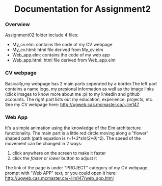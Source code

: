 <h1>
  <center>Documentation for Assignment2<center>
</h1>
<p>
<h3>Overwiew</h3>
  
  Assignment02 folder include 4 files:
  <ul>
    <li>My_cv.elm: contains the code of my CV webpage
    <li>My_cv.html: html file derived from My_cv.elm
    <li>Web_app.elm: contains the code of my web app
    <li>Web_app.html: html file derived from Web_app.elm
  </ul>
</P>

<p>
   <h3>CV webpage</h3>
   Basically,my webpage has 2 main parts seperated by a border.The left part contains a name logo, my presional information as well as the image links (click images to know more about me :p) to my linkedin and github accounts. The right part lists out my education, experience, projects, etc.

<br>
See my CV webpage here:
 <a href="http://ugweb.cas.mcmaster.ca/~lim147" target="_blank">http://ugweb.cas.mcmaster.ca/~lim147</a>
</P>

<p>
   <h3>Web App</h3>
   It's a simple animation using the knowledge of the Elm architecture functionality. The main part is a little red circle moving along a "flower" shaped path (path equation is<i> r=1+3*sin(2*θ)^2</i>). The speed of the movement can be changed in 2 ways:
   <ol>
      <li>click anywhere on the screen to make it faster
      <li>click the <i>faster</i> or <i>lower</i> button to adjust it
   </ol>
  
   The link of the page is under "PROJECT" category of my CV webpage, prompt with "Web APP" text, or you could open it here:
   <a href="http://ugweb.cas.mcmaster.ca/~lim147/web_app.html" target="_blank">http://ugweb.cas.mcmaster.ca/~lim147/web_app.html</a>
</p>